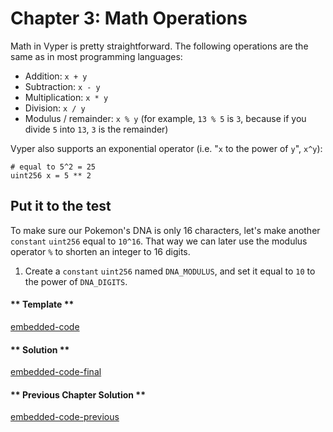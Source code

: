# Chapter 3: Math Operations

Math in Vyper is pretty straightforward. The following operations are the same as in most programming languages:

- Addition: `x + y`
- Subtraction: `x - y`
- Multiplication: `x * y`
- Division: `x / y`
- Modulus / remainder: `x % y` (for example, `13 % 5` is `3`, because if you divide `5` into `13`, `3` is the remainder)

Vyper also supports an exponential operator (i.e. "`x` to the power of `y`", `x^y`):

```vyper
# equal to 5^2 = 25
uint256 x = 5 ** 2
```

## Put it to the test

To make sure our Pokemon's DNA is only 16 characters, let's make another `constant` `uint256` equal to `10^16`. That way we can later use the modulus operator `%` to shorten an integer to 16 digits.

1. Create a `constant` `uint256` named `DNA_MODULUS`, and set it equal to `10` to the power of `DNA_DIGITS`.

<!-- tabs:start -->

#### ** Template **

[embedded-code](../assets/1/1.3-template-code.vy ':include :type=code embed-template')

#### ** Solution **

[embedded-code-final](../assets/1/1.3-finished-code.vy ':include :type=code embed-final')

#### ** Previous Chapter Solution **

[embedded-code-previous](../assets/1/1.2-finished-code.vy ':include :type=code embed-previous')

<!-- tabs:end -->
